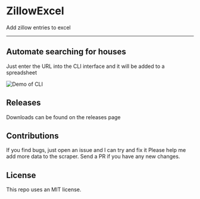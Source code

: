 # ZillowExcel
Add zillow entries to excel

---

## Automate searching for houses
Just enter the URL into the CLI interface and it will be added to a spreadsheet

![Demo of CLI](https://i.imgur.com/yoW5wQJ.gif)

## Releases
Downloads can be found on the releases page

## Contributions
If you find bugs, just open an issue and I can try and fix it
Please help me add more data to the scraper. Send a PR if you have any new changes.

## License
This repo uses an MIT license.
